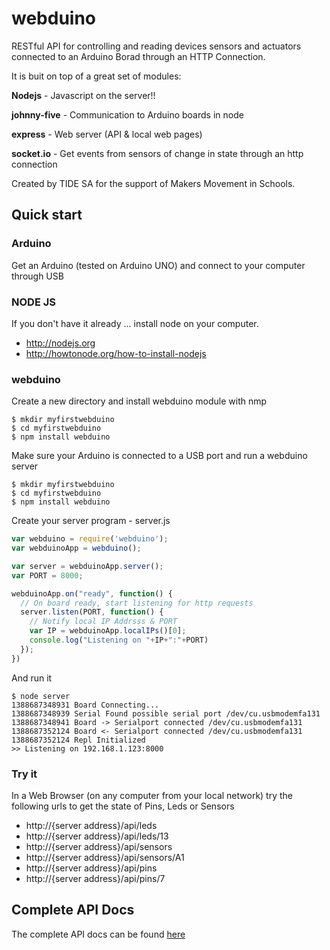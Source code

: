 webduino
========

RESTful API for controlling and reading devices sensors and actuators connected to an Arduino Borad through an HTTP Connection.

It is buit on top of a great set of modules:

**Nodejs** - Javascript on the server!!

**johnny-five** - Communication to Arduino boards in node

**express** - Web server (API & local web pages)

**socket.io** - Get events from sensors of change in state through an http connection

Created by TIDE SA for the support of Makers Movement in Schools.

## Quick start

### Arduino
Get an Arduino (tested on Arduino UNO) and connect to your computer through USB

### NODE JS
If you don't have it already ... install node on your computer.
- http://nodejs.org
- http://howtonode.org/how-to-install-nodejs

### webduino
Create a new directory and install webduino module with nmp
```
$ mkdir myfirstwebduino
$ cd myfirstwebduino
$ npm install webduino
```
Make sure your Arduino is connected to a USB port and run a webduino server
```
$ mkdir myfirstwebduino
$ cd myfirstwebduino
$ npm install webduino
```
Create your server program - server.js
```javascript
var webduino = require('webduino');
var webduinoApp = webduino();

var server = webduinoApp.server();
var PORT = 8000;

webduinoApp.on("ready", function() {
  // On board ready, start listening for http requests
  server.listen(PORT, function() {
    // Notify local IP Addrsss & PORT
    var IP = webduinoApp.localIPs()[0];
    console.log("Listening on "+IP+":"+PORT)
  });
})
```
And run it
```
$ node server
1388687348931 Board Connecting... 
1388687348939 Serial Found possible serial port /dev/cu.usbmodemfa131
1388687348941 Board -> Serialport connected /dev/cu.usbmodemfa131
1388687352124 Board <- Serialport connected /dev/cu.usbmodemfa131
1388687352124 Repl Initialized 
>> Listening on 192.168.1.123:8000

```

### Try it
In a Web Browser (on any computer from your local network) try the following urls to get the state of Pins, Leds or Sensors
- http://{server address}/api/leds 
- http://{server address}/api/leds/13 
- http://{server address}/api/sensors 
- http://{server address}/api/sensors/A1 
- http://{server address}/api/pins 
- http://{server address}/api/pins/7

## Complete API Docs
The complete API docs can be found [here](http://htmlpreview.github.io/?https://raw.github.com/elaval/webduino/master/doc/api/index.html)


 

